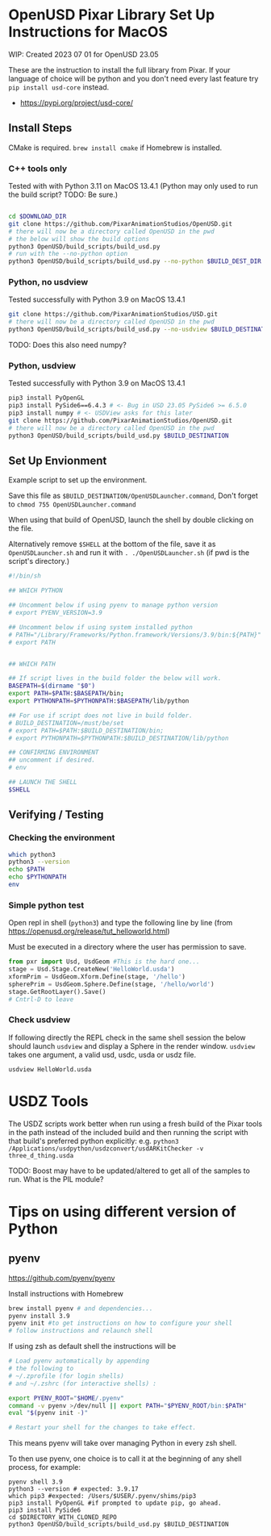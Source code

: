 # OpenUSD Pixar Library Set Up Instructions for MacOS

WIP: Created 2023 07 01 for OpenUSD 23.05

These are the instruction to install the full library from Pixar. If your language of choice will be python and you don't need every last feature try `pip install usd-core` instead.

- <https://pypi.org/project/usd-core/>

## Install Steps

CMake is required. `brew install cmake` if Homebrew is installed. 

### C++ tools only

Tested with with Python 3.11 on MacOS 13.4.1
(Python may only used to run the build script? TODO: Be sure.) 

```zsh

cd $DOWNLOAD_DIR
git clone https://github.com/PixarAnimationStudios/OpenUSD.git
# there will now be a directory called OpenUSD in the pwd
# the below will show the build options
python3 OpenUSD/build_scripts/build_usd.py
# run with the --no-python option
python3 OpenUSD/build_scripts/build_usd.py --no-python $BUILD_DEST_DIR
```

### Python, no usdview

Tested successfully with Python 3.9 on MacOS 13.4.1

```zsh
git clone https://github.com/PixarAnimationStudios/USD.git
# there will now be a directory called OpenUSD in the pwd
python3 OpenUSD/build_scripts/build_usd.py --no-usdview $BUILD_DESTINATION
```
TODO: Does this also need numpy? 

### Python, usdview

Tested successfully with Python 3.9 on MacOS 13.4.1

```zsh
pip3 install PyOpenGL
pip3 install PySide6==6.4.3 # <- Bug in USD 23.05 PySide6 >= 6.5.0 
pip3 install numpy # <- USDView asks for this later
git clone https://github.com/PixarAnimationStudios/OpenUSD.git
# there will now be a directory called OpenUSD in the pwd
python3 OpenUSD/build_scripts/build_usd.py $BUILD_DESTINATION
```

## Set Up Envionment

Example script to set up the environment. 

Save this file as `$BUILD_DESTINATION/OpenUSDLauncher.command`,  Don't forget to `chmod 755 OpenUSDLauncher.command`

When using that build of OpenUSD, launch the shell by double clicking on the file.

Alternatively remove `$SHELL` at the bottom of the file, save it as `OpenUSDLauncher.sh` and run it with `. ./OpenUSDLauncher.sh` (if pwd is the script's directory.)

```sh
#!/bin/sh

## WHICH PYTHON

## Uncomment below if using pyenv to manage python version
# export PYENV_VERSION=3.9

## Uncomment below if using system installed python
# PATH="/Library/Frameworks/Python.framework/Versions/3.9/bin:${PATH}"
# export PATH


## WHICH PATH

## If script lives in the build folder the below will work.
BASEPATH=$(dirname "$0")
export PATH=$PATH:$BASEPATH/bin;
export PYTHONPATH=$PYTHONPATH:$BASEPATH/lib/python

## For use if script does not live in build folder. 
# BUILD_DESTINATION=/must/be/set
# export PATH=$PATH:$BUILD_DESTINATION/bin;
# export PYTHONPATH=$PYTHONPATH:$BUILD_DESTINATION/lib/python

## CONFIRMING ENVIRONMENT
## uncomment if desired. 
# env

## LAUNCH THE SHELL
$SHELL

```

## Verifying / Testing

### Checking the environment

```sh
which python3
python3 --version
echo $PATH
echo $PYTHONPATH
env

```

### Simple python test

Open repl in shell (`python3`) and type the following line by line (from <https://openusd.org/release/tut_helloworld.html>)

Must be executed in a directory where the user has permission to save. 

```python
from pxr import Usd, UsdGeom #This is the hard one... 
stage = Usd.Stage.CreateNew('HelloWorld.usda') 
xformPrim = UsdGeom.Xform.Define(stage, '/hello') 
spherePrim = UsdGeom.Sphere.Define(stage, '/hello/world') 
stage.GetRootLayer().Save()
# Cntrl-D to leave
```

### Check usdview

If following directly the REPL check in the same shell session the below should launch `usdview` and display a Sphere in the render window.  `usdview` takes one argument, a valid usd, usdc, usda or usdz file.

`usdview HelloWorld.usda`

# USDZ Tools

The USDZ scripts work better when run using a fresh build of the Pixar tools in the path instead of the included build and then running the script with that build's preferred python explicitly: e.g. `python3 /Applications/usdpython/usdzconvert/usdARKitChecker -v three_d_thing.usda`

TODO: Boost may have to be updated/altered to get all of the samples to run. What is the PIL module? 

# Tips on using different version of Python

## pyenv

<https://github.com/pyenv/pyenv>

Install instructions with Homebrew

```sh
brew install pyenv # and dependencies...
pyenv install 3.9
pyenv init #to get instructions on how to configure your shell
# follow instructions and relaunch shell
```

If using zsh as default shell the instructions will be 

```sh
# Load pyenv automatically by appending
# the following to 
# ~/.zprofile (for login shells)
# and ~/.zshrc (for interactive shells) :

export PYENV_ROOT="$HOME/.pyenv"
command -v pyenv >/dev/null || export PATH="$PYENV_ROOT/bin:$PATH"
eval "$(pyenv init -)"

# Restart your shell for the changes to take effect.
```

This means pyenv will take over managing Python in every zsh shell.

To then use pyenv, one choice is to call it at the beginning of any shell process, for example:

```
pyenv shell 3.9
python3 --version # expected: 3.9.17
which pip3 #expected: /Users/$USER/.pyenv/shims/pip3
pip3 install PyOpenGL #if prompted to update pip, go ahead.
pip3 install PySide6
cd $DIRECTORY_WITH_CLONED_REPO
python3 OpenUSD/build_scripts/build_usd.py $BUILD_DESTINATION 
```

